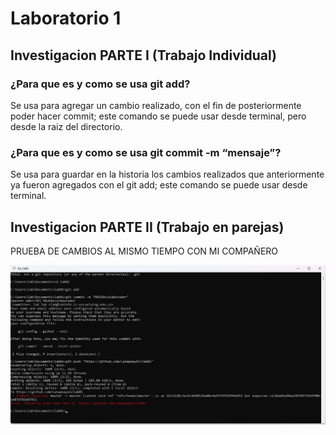 # Laboratorio 1

## Investigacion PARTE I (Trabajo Individual)

### ¿Para que es y como se usa git add?
Se usa para agregar un cambio realizado, con el fin de posteriormente poder hacer commit; este comando se puede usar desde terminal, pero desde la raiz del directorio.
### ¿Para que es y como se usa git commit -m “mensaje”?
Se usa para guardar en la historia los cambios realizados que anteriormente ya fueron agregados con el git add; este comando se puede usar desde terminal.




## Investigacion PARTE II (Trabajo en parejas)
PRUEBA DE CAMBIOS AL MISMO TIEMPO CON MI COMPAÑERO

![alt text]({3A9A9655-7C79-434C-A167-324954358960}.png)